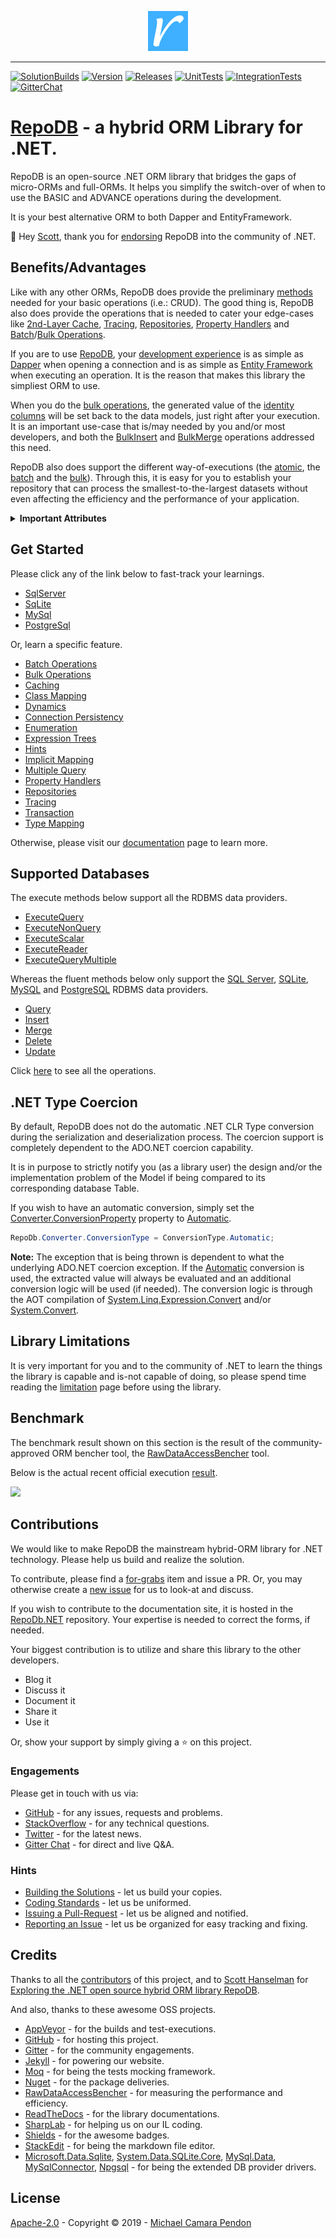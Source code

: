 <p align="center">
	<a href="http://repodb.net">
		<img src="https://raw.githubusercontent.com/mikependon/RepoDb.Raw/master/Icons/RepoDb-64x64.png" height="64px" />
	</a>
</p>

-----------------

[![SolutionBuilds](https://img.shields.io/appveyor/ci/mikependon/repodb-h87g9?style=flat-square&logo=appveyor&label=sln%20builds)](https://ci.appveyor.com/project/mikependon/repodb-h87g9)
[![Version](https://img.shields.io/nuget/v/RepoDb?style=flat-square&logo=nuget)](https://www.nuget.org/packages/RepoDb)
[![Releases](https://img.shields.io/badge/releases-core-important?style=flat-square&logo=nuget)](http://repodb.net/release/core)
[![UnitTests](https://img.shields.io/appveyor/tests/mikependon/repodb-yf1cx?style=flat-square&logo=appveyor&label=unit%20tests)](https://ci.appveyor.com/project/mikependon/repodb-yf1cx/build/tests)
[![IntegrationTests](https://img.shields.io/appveyor/tests/mikependon/repodb-qksas?style=flat-square&logo=appveyor&label=integration%20tests)](https://ci.appveyor.com/project/mikependon/repodb-qksas/build/tests)
[![GitterChat](https://img.shields.io/gitter/room/mikependon/RepoDb?style=flat-square&logo=gitter&color=48B293)](https://gitter.im/RepoDb/community)

# [RepoDB](http://repodb.net) - a hybrid ORM Library for .NET.

RepoDB is an open-source .NET ORM library that bridges the gaps of micro-ORMs and full-ORMs. It helps you simplify the switch-over of when to use the BASIC and ADVANCE operations during the development.

It is your best alternative ORM to both Dapper and EntityFramework.

:wave: Hey [Scott](https://www.hanselman.com/), thank you for [endorsing](https://twitter.com/shanselman/status/1284990438525464576) RepoDB into the community of .NET.

## Benefits/Advantages

Like with any other ORMs, RepoDB does provide the preliminary [methods](https://repodb.net/docs#operations) needed for your basic operations (i.e.: CRUD). The good thing is, RepoDB also does provide the operations that is needed to cater your edge-cases like [2nd-Layer Cache](https://repodb.net/feature/caching), [Tracing](https://repodb.net/feature/tracing), [Repositories](https://repodb.net/feature/repositories), [Property Handlers](https://repodb.net/feature/propertyhandlers) and [Batch](https://repodb.net/feature/batchoperations)/[Bulk Operations](https://repodb.net/feature/bulkoperations).

If you are to use [RepoDB](https://github.com/mikependon/RepoDb/blob/master/RepoDb.Docs/development-experience.md#repodb), your [development experience](https://github.com/mikependon/RepoDb/blob/master/RepoDb.Docs/development-experience.md) is as simple as [Dapper](https://github.com/mikependon/RepoDb/blob/master/RepoDb.Docs/development-experience.md#dapper) when opening a connection and is as simple as [Entity Framework](https://github.com/mikependon/RepoDb/blob/master/RepoDb.Docs/development-experience.md#entity-framework) when executing an operation. It is the reason that makes this library the simpliest ORM to use.

When you do the [bulk operations](https://repodb.net/feature/bulkoperations), the generated value of the [identity columns](https://github.com/mikependon/RepoDb/blob/master/RepoDb.Docs/bulk-operation-edge-cases.md#identity-columns) will be set back to the data models, just right after your execution. It is an important use-case that is/may needed by you and/or most developers, and both the [BulkInsert](https://repodb.net/operation/bulkinsert) and [BulkMerge](https://repodb.net/operation/bulkmerge) operations addressed this need.

RepoDB also does support the different way-of-executions (the [atomic](https://github.com/mikependon/RepoDb/blob/master/RepoDb.Docs/atomic-batch-bulk.md#atomic-operation), the [batch](https://github.com/mikependon/RepoDb/blob/master/RepoDb.Docs/atomic-batch-bulk.md#batch-operation) and the [bulk](https://github.com/mikependon/RepoDb/blob/master/RepoDb.Docs/atomic-batch-bulk.md#bulk-operation)). Through this, it is easy for you to establish your repository that can process the smallest-to-the-largest datasets without even affecting the efficiency and the performance of your application.

<details>
<summary><b>Important Attributes</b></summary>

<p>

**Easy-to-use** - the operations were all implemented as extension methods of your IDbConnection object. For as long your connection is open, any operations can then be called against your database.

**High performant** - it caches the already-generated compiled expressions for future reusabilities and executions. It understands your schema to create the most optimal compiled expression AOT.

**Memory efficient** - it extracts and caches your object properties, execution contexts, object mappings and SQL statements. It is reusing them all throughout the process of transformations and executions.

**High quality** - it is a high-quality micro-ORM supported by 10K+ real-life Unit and Integration Tests. It is highly tested and is used by various critical systems that are running in the Production environment.

</p>

</details>

## Get Started

Please click any of the link below to fast-track your learnings.

- [SqlServer](http://repodb.net/tutorial/get-started-sqlserver)
- [SqLite](http://repodb.net/tutorial/get-started-sqlite)
- [MySql](http://repodb.net/tutorial/get-started-mysql)
- [PostgreSql](http://repodb.net/tutorial/get-started-postgresql)

Or, learn a specific feature.

- [Batch Operations](http://repodb.net/feature/batchoperations)
- [Bulk Operations](http://repodb.net/feature/bulkoperations)
- [Caching](http://repodb.net/feature/caching)
- [Class Mapping](http://repodb.net/feature/classmapping)
- [Dynamics](http://repodb.net/feature/dynamics)
- [Connection Persistency](http://repodb.net/feature/connectionpersistency)
- [Enumeration](http://repodb.net/feature/enumeration)
- [Expression Trees](http://repodb.net/feature/expressiontrees)
- [Hints](http://repodb.net/feature/hints)
- [Implicit Mapping](http://repodb.net/feature/implicitmapping)
- [Multiple Query](http://repodb.net/feature/multiplequery)
- [Property Handlers](http://repodb.net/feature/propertyhandlers)
- [Repositories](http://repodb.net/feature/repositories)
- [Tracing](http://repodb.net/feature/tracing)
- [Transaction](http://repodb.net/feature/transaction)
- [Type Mapping](http://repodb.net/feature/typemapping)

Otherwise, please visit our [documentation](http://repodb.net/docs) page to learn more.

## Supported Databases

The execute methods below support all the RDBMS data providers.

- [ExecuteQuery](http://repodb.net/operation/executequery)
- [ExecuteNonQuery](http://repodb.net/operation/executenonquery)
- [ExecuteScalar](http://repodb.net/operation/executescalar)
- [ExecuteReader](http://repodb.net/operation/executereader)
- [ExecuteQueryMultiple](http://repodb.net/operation/executequerymultiple)

Whereas the fluent methods below only support the [SQL Server](https://www.nuget.org/packages/RepoDb.SqlServer), [SQLite](https://www.nuget.org/packages/RepoDb.SqLite), [MySQL](https://www.nuget.org/packages/RepoDb.MySql) and [PostgreSQL](https://www.nuget.org/packages/RepoDb.PostgreSql) RDBMS data providers.

- [Query](http://repodb.net/operation/query)
- [Insert](http://repodb.net/operation/insert)
- [Merge](http://repodb.net/operation/merge)
- [Delete](http://repodb.net/operation/delete)
- [Update](http://repodb.net/operation/update)
 
Click [here](http://repodb.net/docs#operations) to see all the operations.

## .NET Type Coercion

By default, RepoDB does not do the automatic .NET CLR Type conversion during the serialization and deserialization process. The coercion support is completely dependent to the ADO.NET coercion capability.

It is in purpose to strictly notify you (as a library user) the design and/or the implementation problem of the Model if being compared to its corresponding database Table.

If you wish to have an automatic conversion, simply set the [Converter.ConversionProperty](https://repodb.net/class/converter) property to [Automatic](https://repodb.net/enumeration/conversiontype).

```csharp
RepoDb.Converter.ConversionType = ConversionType.Automatic;
```

**Note:** The exception that is being thrown is dependent to what the underlying ADO.NET coercion exception. If the [Automatic](https://repodb.net/enumeration/conversiontype) conversion is used, the extracted value will always be evaluated and an additional conversion logic will be used (if needed). The conversion logic is through the AOT compilation of [System.Linq.Expression.Convert](https://docs.microsoft.com/en-us/dotnet/api/system.linq.expressions.expression.convert?view=netcore-3.1) and/or [System.Convert](https://docs.microsoft.com/en-us/dotnet/api/system.convert?view=netcore-3.1).

## Library Limitations

It is very important for you and to the community of .NET to learn the things the library is capable and is-not capable of doing, so please spend time reading the [limitation](https://github.com/mikependon/RepoDb/blob/master/RepoDb.Docs/limitations.md) page before using the library.

## Benchmark

The benchmark result shown on this section is the result of the community-approved ORM bencher tool, the [RawDataAccessBencher](https://github.com/FransBouma/RawDataAccessBencher) tool.

Below is the actual recent official execution [result](https://github.com/FransBouma/RawDataAccessBencher/blob/master/Results/20200721_netcore31.txt).

<img src="https://raw.githubusercontent.com/mikependon/RepoDb.NET/master/assets/backgrounds/statistics.png" />

## Contributions

We would like to make RepoDB the mainstream hybrid-ORM library for .NET technology. Please help us build and realize the solution.

To contribute, please find a [for-grabs](https://github.com/mikependon/RepoDb/issues?q=is%3Aissue+is%3Aopen+label%3A%22for+grabs%22) item and issue a PR. Or, you may otherwise create a [new issue](https://github.com/mikependon/RepoDb/issues/new) for us to look-at and discuss.

If you wish to contribute to the documentation site, it is hosted in the [RepoDb.NET](https://github.com/mikependon/RepoDb.NET) repository. Your expertise is needed to correct the forms, if needed.

Your biggest contribution is to utilize and share this library to the other developers.

- Blog it
- Discuss it
- Document it
- Share it
- Use it

Or, show your support by simply giving a :star: on this project.

### Engagements

Please get in touch with us via:

- [GitHub](https://github.com/mikependon/RepoDb/issues) - for any issues, requests and problems.
- [StackOverflow](https://stackoverflow.com/search?tab=newest&q=RepoDB) - for any technical questions.
- [Twitter](https://twitter.com/search?q=%23repodb) - for the latest news.
- [Gitter Chat](https://gitter.im/RepoDb/community) - for direct and live Q&A.

### Hints

- [Building the Solutions](https://github.com/mikependon/RepoDb/tree/master/RepoDb.Docs/building-the-solutions.md) - let us build your copies.
- [Coding Standards](https://github.com/mikependon/RepoDb/tree/master/RepoDb.Docs/coding-standards.md) - let us be uniformed.
- [Issuing a Pull-Request](https://github.com/mikependon/RepoDb/tree/master/RepoDb.Docs/issuing-a-pull-request.md) - let us be aligned and notified.
- [Reporting an Issue](https://github.com/mikependon/RepoDb/tree/master/RepoDb.Docs/reporting-an-issue.md) - let us be organized for easy tracking and fixing.

## Credits

Thanks to all the [contributors](https://github.com/mikependon/RepoDb/graphs/contributors) of this project, and to [Scott Hanselman](https://www.hanselman.com/) for [Exploring the .NET open source hybrid ORM library RepoDB](https://www.hanselman.com/blog/ExploringTheNETOpenSourceHybridORMLibraryRepoDB.aspx).

And also, thanks to these awesome OSS projects.

- [AppVeyor](https://www.appveyor.com/) - for the builds and test-executions.
- [GitHub](https://github.com/) - for hosting this project.
- [Gitter](https://gitter.im/) - for the community engagements.
- [Jekyll](https://github.com/jekyll/jekyll) - for powering our website.
- [Moq](https://github.com/moq/moq4) - for being the tests mocking framework.
- [Nuget](https://www.nuget.org/) - for the package deliveries.
- [RawDataAccessBencher](https://github.com/FransBouma/RawDataAccessBencher) - for measuring the performance and efficiency.
- [ReadTheDocs](https://readthedocs.org/) - for the library documentations.
- [SharpLab](https://sharplab.io/) - for helping us on our IL coding.
- [Shields](https://shields.io/) - for the awesome badges.
- [StackEdit](https://stackedit.io) - for being the markdown file editor.
- [Microsoft.Data.Sqlite](https://www.nuget.org/packages/Microsoft.Data.Sqlite/), [System.Data.SQLite.Core](https://www.nuget.org/packages/System.Data.SQLite.Core/), [MySql.Data](https://www.nuget.org/packages/MySql.Data/), [MySqlConnector](https://www.nuget.org/packages/MySqlConnector/), [Npgsql](https://www.nuget.org/packages/Npgsql/) - for being the extended DB provider drivers.

## License

[Apache-2.0](http://apache.org/licenses/LICENSE-2.0.html) - Copyright © 2019 - [Michael Camara Pendon](https://twitter.com/mike_pendon)
